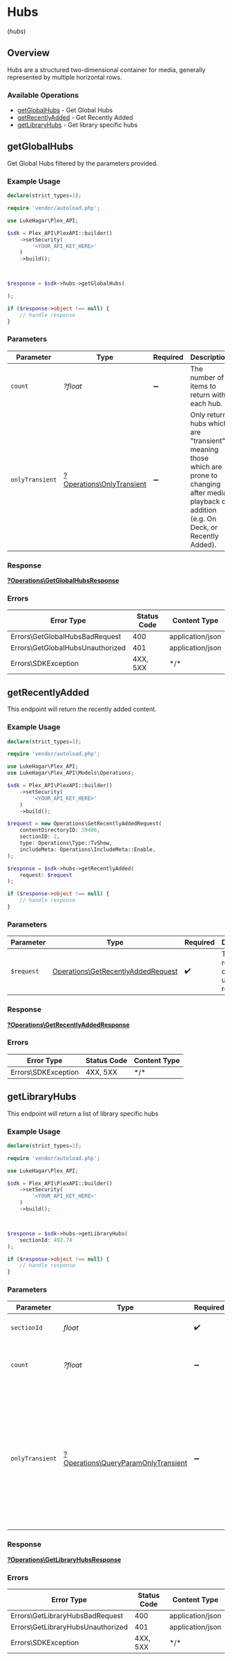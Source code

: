# Hubs
(*hubs*)

## Overview

Hubs are a structured two-dimensional container for media, generally represented by multiple horizontal rows.


### Available Operations

* [getGlobalHubs](#getglobalhubs) - Get Global Hubs
* [getRecentlyAdded](#getrecentlyadded) - Get Recently Added
* [getLibraryHubs](#getlibraryhubs) - Get library specific hubs

## getGlobalHubs

Get Global Hubs filtered by the parameters provided.

### Example Usage

<!-- UsageSnippet language="php" operationID="getGlobalHubs" method="get" path="/hubs" -->
```php
declare(strict_types=1);

require 'vendor/autoload.php';

use LukeHagar\Plex_API;

$sdk = Plex_API\PlexAPI::builder()
    ->setSecurity(
        '<YOUR_API_KEY_HERE>'
    )
    ->build();



$response = $sdk->hubs->getGlobalHubs(

);

if ($response->object !== null) {
    // handle response
}
```

### Parameters

| Parameter                                                                                                                                             | Type                                                                                                                                                  | Required                                                                                                                                              | Description                                                                                                                                           |
| ----------------------------------------------------------------------------------------------------------------------------------------------------- | ----------------------------------------------------------------------------------------------------------------------------------------------------- | ----------------------------------------------------------------------------------------------------------------------------------------------------- | ----------------------------------------------------------------------------------------------------------------------------------------------------- |
| `count`                                                                                                                                               | *?float*                                                                                                                                              | :heavy_minus_sign:                                                                                                                                    | The number of items to return with each hub.                                                                                                          |
| `onlyTransient`                                                                                                                                       | [?Operations\OnlyTransient](../../Models/Operations/OnlyTransient.md)                                                                                 | :heavy_minus_sign:                                                                                                                                    | Only return hubs which are "transient", meaning those which are prone to changing after media playback or addition (e.g. On Deck, or Recently Added). |

### Response

**[?Operations\GetGlobalHubsResponse](../../Models/Operations/GetGlobalHubsResponse.md)**

### Errors

| Error Type                       | Status Code                      | Content Type                     |
| -------------------------------- | -------------------------------- | -------------------------------- |
| Errors\GetGlobalHubsBadRequest   | 400                              | application/json                 |
| Errors\GetGlobalHubsUnauthorized | 401                              | application/json                 |
| Errors\SDKException              | 4XX, 5XX                         | \*/\*                            |

## getRecentlyAdded

This endpoint will return the recently added content.


### Example Usage

<!-- UsageSnippet language="php" operationID="get-recently-added" method="get" path="/hubs/home/recentlyAdded" -->
```php
declare(strict_types=1);

require 'vendor/autoload.php';

use LukeHagar\Plex_API;
use LukeHagar\Plex_API\Models\Operations;

$sdk = Plex_API\PlexAPI::builder()
    ->setSecurity(
        '<YOUR_API_KEY_HERE>'
    )
    ->build();

$request = new Operations\GetRecentlyAddedRequest(
    contentDirectoryID: 39486,
    sectionID: 2,
    type: Operations\Type::TvShow,
    includeMeta: Operations\IncludeMeta::Enable,
);

$response = $sdk->hubs->getRecentlyAdded(
    request: $request
);

if ($response->object !== null) {
    // handle response
}
```

### Parameters

| Parameter                                                                                | Type                                                                                     | Required                                                                                 | Description                                                                              |
| ---------------------------------------------------------------------------------------- | ---------------------------------------------------------------------------------------- | ---------------------------------------------------------------------------------------- | ---------------------------------------------------------------------------------------- |
| `$request`                                                                               | [Operations\GetRecentlyAddedRequest](../../Models/Operations/GetRecentlyAddedRequest.md) | :heavy_check_mark:                                                                       | The request object to use for the request.                                               |

### Response

**[?Operations\GetRecentlyAddedResponse](../../Models/Operations/GetRecentlyAddedResponse.md)**

### Errors

| Error Type          | Status Code         | Content Type        |
| ------------------- | ------------------- | ------------------- |
| Errors\SDKException | 4XX, 5XX            | \*/\*               |

## getLibraryHubs

This endpoint will return a list of library specific hubs


### Example Usage

<!-- UsageSnippet language="php" operationID="getLibraryHubs" method="get" path="/hubs/sections/{sectionId}" -->
```php
declare(strict_types=1);

require 'vendor/autoload.php';

use LukeHagar\Plex_API;

$sdk = Plex_API\PlexAPI::builder()
    ->setSecurity(
        '<YOUR_API_KEY_HERE>'
    )
    ->build();



$response = $sdk->hubs->getLibraryHubs(
    sectionId: 492.74
);

if ($response->object !== null) {
    // handle response
}
```

### Parameters

| Parameter                                                                                                                                             | Type                                                                                                                                                  | Required                                                                                                                                              | Description                                                                                                                                           |
| ----------------------------------------------------------------------------------------------------------------------------------------------------- | ----------------------------------------------------------------------------------------------------------------------------------------------------- | ----------------------------------------------------------------------------------------------------------------------------------------------------- | ----------------------------------------------------------------------------------------------------------------------------------------------------- |
| `sectionId`                                                                                                                                           | *float*                                                                                                                                               | :heavy_check_mark:                                                                                                                                    | the Id of the library to query                                                                                                                        |
| `count`                                                                                                                                               | *?float*                                                                                                                                              | :heavy_minus_sign:                                                                                                                                    | The number of items to return with each hub.                                                                                                          |
| `onlyTransient`                                                                                                                                       | [?Operations\QueryParamOnlyTransient](../../Models/Operations/QueryParamOnlyTransient.md)                                                             | :heavy_minus_sign:                                                                                                                                    | Only return hubs which are "transient", meaning those which are prone to changing after media playback or addition (e.g. On Deck, or Recently Added). |

### Response

**[?Operations\GetLibraryHubsResponse](../../Models/Operations/GetLibraryHubsResponse.md)**

### Errors

| Error Type                        | Status Code                       | Content Type                      |
| --------------------------------- | --------------------------------- | --------------------------------- |
| Errors\GetLibraryHubsBadRequest   | 400                               | application/json                  |
| Errors\GetLibraryHubsUnauthorized | 401                               | application/json                  |
| Errors\SDKException               | 4XX, 5XX                          | \*/\*                             |